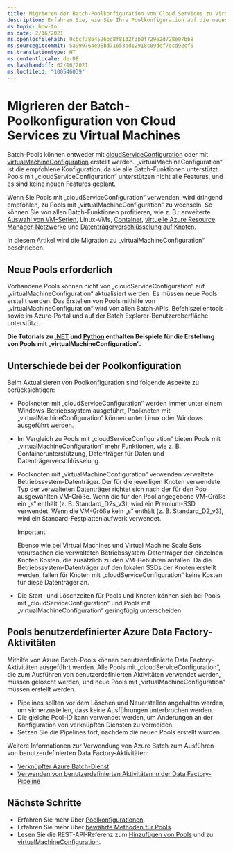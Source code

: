 ```yaml
---
title: Migrieren der Batch-Poolkonfiguration von Cloud Services zu Virtual Machines
description: Erfahren Sie, wie Sie Ihre Poolkonfiguration auf die neueste und empfohlene Konfiguration aktualisieren.
ms.topic: how-to
ms.date: 2/16/2021
ms.openlocfilehash: 9cbcf3864526bd8f8132f3b0f729e2d728e07bb8
ms.sourcegitcommit: 5a999764e98bd71653ad12918c09def7ecd92cf6
ms.translationtype: HT
ms.contentlocale: de-DE
ms.lasthandoff: 02/16/2021
ms.locfileid: "100546039"
---
```

# <a name="migrate-batch-pool-configuration-from-cloud-services-to-virtual-machines"></a>Migrieren der Batch-Poolkonfiguration von Cloud Services zu Virtual Machines

Batch-Pools können entweder mit [cloudServiceConfiguration](/rest/api/batchservice/pool/add#cloudserviceconfiguration) oder mit [virtualMachineConfiguration](/rest/api/batchservice/pool/add#virtualmachineconfiguration) erstellt werden. „virtualMachineConfiguration“ ist die empfohlene Konfiguration, da sie alle Batch-Funktionen unterstützt. Pools mit „cloudServiceConfiguration“ unterstützen nicht alle Features, und es sind keine neuen Features geplant.

Wenn Sie Pools mit „cloudServiceConfiguration“ verwenden, wird dringend empfohlen, zu Pools mit „virtualMachineConfiguration“ zu wechseln. So können Sie von allen Batch-Funktionen profitieren, wie z. B.: erweiterte [Auswahl von VM-Serien](batch-pool-vm-sizes.md), Linux-VMs, [Container](batch-docker-container-workloads.md), [virtuelle Azure Resource Manager-Netzwerke](batch-virtual-network.md) und [Datenträgerverschlüsselung auf Knoten](disk-encryption.md).

In diesem Artikel wird die Migration zu „virtualMachineConfiguration“ beschrieben.

## <a name="new-pools-are-required"></a>Neue Pools erforderlich

Vorhandene Pools können nicht von „cloudServiceConfiguration“ auf „virtualMachineConfiguration“ aktualisiert werden. Es müssen neue Pools erstellt werden. Das Erstellen von Pools mithilfe von „virtualMachineConfiguration“ wird von allen Batch-APIs, Befehlszeilentools sowie im Azure-Portal und auf der Batch Explorer-Benutzeroberfläche unterstützt.

**Die Tutorials zu [.NET](tutorial-parallel-dotnet.md) und [Python](tutorial-parallel-python.md) enthalten Beispiele für die Erstellung von Pools mit „virtualMachineConfiguration“.**

## <a name="pool-configuration-differences"></a>Unterschiede bei der Poolkonfiguration

Beim Aktualisieren von Poolkonfiguration sind folgende Aspekte zu berücksichtigen:

- Poolknoten mit „cloudServiceConfiguration“ werden immer unter einem Windows-Betriebssystem ausgeführt, Poolknoten mit „virtualMachineConfiguration“ können unter Linux oder Windows ausgeführt werden.
- Im Vergleich zu Pools mit „cloudServiceConfiguration“ bieten Pools mit „virtualMachineConfiguration“ mehr Funktionen, wie z. B. Containerunterstützung, Datenträger für Daten und Datenträgerverschlüsselung.
- Poolknoten mit „virtualMachineConfiguration“ verwenden verwaltete Betriebssystem-Datenträger. Der für die jeweiligen Knoten verwendete [Typ der verwalteten Datenträger](../virtual-machines/disks-types.md) richtet sich nach der für den Pool ausgewählten VM-Größe. Wenn die für den Pool angegebene VM-Größe ein „s“ enthält (z. B. Standard_D2s_v3), wird ein Premium-SSD verwendet. Wenn die VM-Größe kein „s“ enthält (z. B. Standard_D2_v3), wird ein Standard-Festplattenlaufwerk verwendet.

   > [!IMPORTANT]
   > Ebenso wie bei Virtual Machines und Virtual Machine Scale Sets verursachen die verwalteten Betriebssystem-Datenträger der einzelnen Knoten Kosten, die zusätzlich zu den VM-Gebühren anfallen. Da die Betriebssystem-Datenträger auf den lokalen SSDs der Knoten erstellt werden, fallen für Knoten mit „cloudServiceConfiguration“ keine Kosten für diese Datenträger an.

- Die Start- und Löschzeiten für Pools und Knoten können sich bei Pools mit „cloudServiceConfiguration“ und Pools mit „virtualMachineConfiguration“ geringfügig unterscheiden.

## <a name="azure-data-factory-custom-activity-pools"></a>Pools benutzerdefinierter Azure Data Factory-Aktivitäten

Mithilfe von Azure Batch-Pools können benutzerdefinierte Data Factory-Aktivitäten ausgeführt werden. Alle Pools mit „cloudServiceConfiguration“, die zum Ausführen von benutzerdefinierten Aktivitäten verwendet werden, müssen gelöscht werden, und neue Pools mit „virtualMachineConfiguration“ müssen erstellt werden.

- Pipelines sollten vor dem Löschen und Neuerstellen angehalten werden, um sicherzustellen, dass keine Ausführungen unterbrochen werden.
- Die gleiche Pool-ID kann verwendet werden, um Änderungen an der Konfiguration von verknüpften Diensten zu vermeiden.
- Setzen Sie die Pipelines fort, nachdem die neuen Pools erstellt wurden.

Weitere Informationen zur Verwendung von Azure Batch zum Ausführen von benutzerdefinierten Data Factory-Aktivitäten:

- [Verknüpfter Azure Batch-Dienst](../data-factory/compute-linked-services.md#azure-batch-linked-service)
- [Verwenden von benutzerdefinierten Aktivitäten in der Data Factory-Pipeline](../data-factory/transform-data-using-dotnet-custom-activity.md)

## <a name="next-steps"></a>Nächste Schritte

- Erfahren Sie mehr über [Poolkonfigurationen](nodes-and-pools.md#configurations).
- Erfahren Sie mehr über [bewährte Methoden für Pools](best-practices.md#pools).
- Lesen Sie die REST-API-Referenz zum [Hinzufügen von Pools](/rest/api/batchservice/pool/add) und zu [virtualMachineConfiguration](/rest/api/batchservice/pool/add#virtualmachineconfiguration).